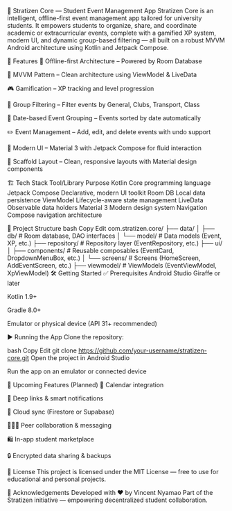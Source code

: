 📱 Stratizen Core — Student Event Management App
Stratizen Core is an intelligent, offline-first event management app tailored for university students. It empowers students to organize, share, and coordinate academic or extracurricular events, complete with a gamified XP system, modern UI, and dynamic group-based filtering — all built on a robust MVVM Android architecture using Kotlin and Jetpack Compose.

🚀 Features
🧠 Offline-first Architecture – Powered by Room Database

🧪 MVVM Pattern – Clean architecture using ViewModel & LiveData

🎮 Gamification – XP tracking and level progression

🔄 Group Filtering – Filter events by General, Clubs, Transport, Class

📅 Date-based Event Grouping – Events sorted by date automatically

✏️ Event Management – Add, edit, and delete events with undo support

🎨 Modern UI – Material 3 with Jetpack Compose for fluid interaction

🧱 Scaffold Layout – Clean, responsive layouts with Material design components

🏗️ Tech Stack
Tool/Library	Purpose
Kotlin	Core programming language
Jetpack Compose	Declarative, modern UI toolkit
Room DB	Local data persistence
ViewModel	Lifecycle-aware state management
LiveData	Observable data holders
Material 3	Modern design system
Navigation	Compose navigation architecture

📁 Project Structure
bash
Copy
Edit
com.stratizen.core/
├── data/
│   ├── db/            # Room database, DAO interfaces
│   └── model/         # Data models (Event, XP, etc.)
├── repository/        # Repository layer (EventRepository, etc.)
├── ui/
│   ├── components/    # Reusable composables (EventCard, DropdownMenuBox, etc.)
│   └── screens/       # Screens (HomeScreen, AddEventScreen, etc.)
├── viewmodel/         # ViewModels (EventViewModel, XpViewModel)
🛠️ Getting Started
✅ Prerequisites
Android Studio Giraffe or later

Kotlin 1.9+

Gradle 8.0+

Emulator or physical device (API 31+ recommended)

▶️ Running the App
Clone the repository:

bash
Copy
Edit
git clone https://github.com/your-username/stratizen-core.git
Open the project in Android Studio

Run the app on an emulator or connected device

🧠 Upcoming Features (Planned)
📆 Calendar integration

🧭 Deep links & smart notifications

🔁 Cloud sync (Firestore or Supabase)

🧑‍🤝‍🧑 Peer collaboration & messaging

🛍️ In-app student marketplace

🔒 Encrypted data sharing & backups

📄 License
This project is licensed under the MIT License — free to use for educational and personal projects.

🙌 Acknowledgements
Developed with ❤️ by Vincent Nyamao
Part of the Stratizen initiative — empowering decentralized student collaboration.